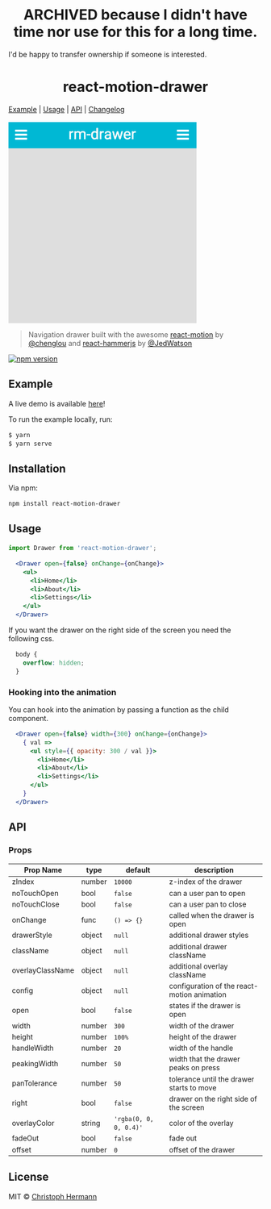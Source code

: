 <h1 align="center">ARCHIVED because I didn't have time nor use for this for a long time.</h1>
I'd be happy to transfer ownership if someone is interested.

<h1 align="center">react-motion-drawer</h1>

<p align="center">

  <a href="#example">Example</a> |
  <a href="#usage">Usage</a> |
  <a href="#api">API</a> |
  <a href="CHANGELOG.md">Changelog</a>
  <br><br>
  <img  align="center" src="./media/drawer.gif">
</p>

> Navigation drawer built with the awesome [react-motion][rm] by [@chenglou][c] and [react-hammerjs][rh] by [@JedWatson][j]

[![npm version](https://badge.fury.io/js/react-motion-drawer.svg)](https://badge.fury.io/js/react-motion-drawer)

## Example

A live demo is available [here](https://react-motion-drawer.netlify.com/)!

To run the example locally, run:
```bash
$ yarn
$ yarn serve
```

## Installation

Via npm:
```
npm install react-motion-drawer
```

## Usage

```js
import Drawer from 'react-motion-drawer';
```

```jsx
  <Drawer open={false} onChange={onChange}>
    <ul>
      <li>Home</li>
      <li>About</li>
      <li>Settings</li>
    </ul>
  </Drawer>
```

If you want the drawer on the right side of the screen you need the following css.

```css
  body {
    overflow: hidden;
  }
```

### Hooking into the animation

You can hook into the animation by passing a function as the child component.

```jsx
  <Drawer open={false} width={300} onChange={onChange}>
    { val =>
      <ul style={{ opacity: 300 / val }}>
        <li>Home</li>
        <li>About</li>
        <li>Settings</li>
      </ul>
    }
  </Drawer>
```

## API

### Props

| Prop Name            | type    | default                  | description                                              |
|----------------------|---------|--------------------------|----------------------------------------------------------|
| zIndex               | number  |  `10000`                 |       z-index of the drawer                              |
| noTouchOpen          | bool    |  `false`                 |       can a user pan to open                             |
| noTouchClose         | bool    |  `false`                 |       can a user pan to close                            |
| onChange             | func    |  `() => {}`              |       called when the drawer is open                     |
| drawerStyle          | object  |  `null`                  |       additional drawer styles                           |
| className            | object  |  `null`                  |       additional drawer className                        |
| overlayClassName     | object  |  `null`                  |       additional overlay className                       |
| config               | object  |  `null`                  |       configuration of the react-motion animation        |
| open                 | bool    |  `false`                 |       states if the drawer is open                       |
| width                | number  |  `300`                   |       width of the drawer                                |
| height               | number  |  `100%`                  |       height of the drawer                               |
| handleWidth          | number  |  `20`                    |       width of the handle                                |
| peakingWidth         | number  |  `50`                    |       width that the drawer peaks on press               |
| panTolerance         | number  |  `50`                    |       tolerance until the drawer starts to move          |
| right                | bool    |  `false`                 |       drawer on the right side of the screen             |
| overlayColor         | string  |  `'rgba(0, 0, 0, 0.4)'`  |       color of the overlay                               |
| fadeOut              | bool    |  `false`                 |       fade out                                           |
| offset               | number  |  `0`                     |       offset of the drawer                               |


## License

MIT © [Christoph Hermann](http://stoeffel.github.io)

[rm]: https://github.com/chenglou/react-motion
[rh]: https://github.com/JedWatson/react-hammerjs
[c]: https://github.com/chenglou
[j]: https://github.com/JedWatson
